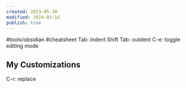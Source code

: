 ```yaml
---
created: 2023-05-30
modified: 2024-03-14
publish: true
---
```


#tools/obsidian #cheatsheet
Tab: indent
Shift Tab: outdent
C-e: toggle editing mode

## My Customizations
C-r: replace